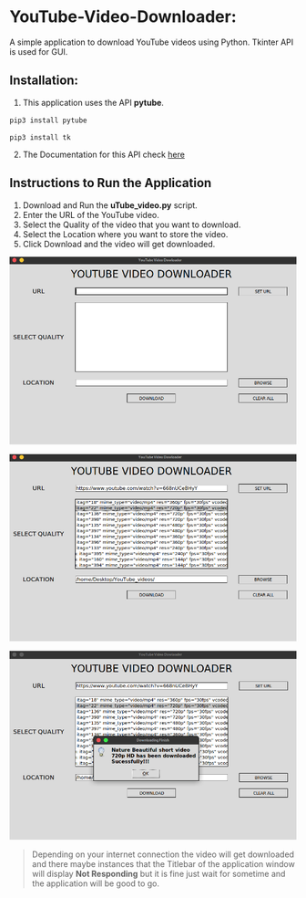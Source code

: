# YouTube-Video-Downloader:
A simple application to download YouTube videos using Python. Tkinter API is used for GUI. 

## Installation:

1. This application uses the API **pytube**.
```
pip3 install pytube
```

```
pip3 install tk
```
2. The Documentation for this API check [here](https://python-pytube.readthedocs.io/en/latest/)

## Instructions to Run the Application

1. Download and Run the **uTube_video.py** script.
2. Enter the URL of the YouTube video.
3. Select the Quality of the video that you want to download.
4. Select the Location where you want to store the video.
5. Click Download and the video will get downloaded.

![](https://github.com/Debajyoti0-0/YouTube-Video-Downloader/blob/main/uTube_video1st.jpg)

![](https://github.com/Debajyoti0-0/YouTube-Video-Downloader/blob/main/uTube_video2nd.jpg)

![](https://github.com/Debajyoti0-0/YouTube-Video-Downloader/blob/main/uTube_video3rd.jpg)

> Depending on your internet connection the video will get downloaded and there maybe instances that the Titlebar of the application window will display **Not Responding** but it is fine just wait for sometime and the application will be good to go.
